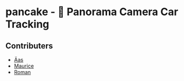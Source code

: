 # pancake - :pancakes: Panorama Camera Car Tracking

## Contributers
* [Äas]()
* [Maurice](https://github.com/mauricesvp)
* [Roman](https://github.com/tuananhroman)
